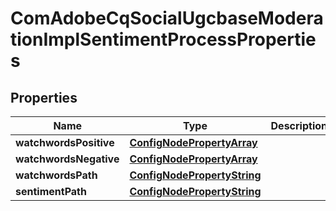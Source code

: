 

# ComAdobeCqSocialUgcbaseModerationImplSentimentProcessProperties

## Properties

Name | Type | Description | Notes
------------ | ------------- | ------------- | -------------
**watchwordsPositive** | [**ConfigNodePropertyArray**](ConfigNodePropertyArray.md) |  |  [optional]
**watchwordsNegative** | [**ConfigNodePropertyArray**](ConfigNodePropertyArray.md) |  |  [optional]
**watchwordsPath** | [**ConfigNodePropertyString**](ConfigNodePropertyString.md) |  |  [optional]
**sentimentPath** | [**ConfigNodePropertyString**](ConfigNodePropertyString.md) |  |  [optional]



